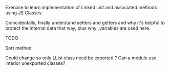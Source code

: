 Exercise to learn implementation of Linked List and associated methods using 
JS Classes

Coincidentally, finally understand setters and getters and why it's helpful to 
protect the internal data that way, plus why _variables are used here.

TODO 

Sort method

Could change so only LList class need be exported ? Can a module use interior unexported classes?